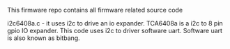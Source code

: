 This firmware repo contains all firmware related source code

i2c6408a.c - it uses i2c to drive an io expander. TCA6408a is a i2c to 8 pin gpio IO expander. 
This code uses i2c to driver software uart. Software uart is also known as bitbang.
    
